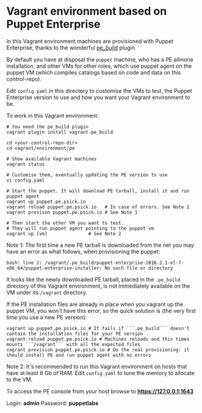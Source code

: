 # Vagrant environment based on Puppet Enterprise

In this Vagrant environment machines are provisioned with Puppet Enterprise, thanks to the wonderful [pe_build](https://github.com/oscar-stack/vagrant-pe_build) plugin.

By default you have at disposal the ```puppet``` machine, who has a PE allinone installation, and other VMs for other roles, which use puppet agent on the puppet VM (which compiles catalogs based on code and data on this control-repo).

Edit ```config.yaml``` in this directory to customise the VMs to test, the Puppet Enterprise version to use and how you want your Vagrant environment to be.

To work in this Vagrant environment:

    # You need the pe_build plugin
    vagrant plugin install vagrant-pe_build

    cd <your-control-repo-dir>
    cd vagrant/environment/pe

    # Show available Vagrant machines
    vagrant status

    # Customise them, eventually updating the PE version to use
    vi config.yaml

    # Start the puppet. It will download PE tarball, install it and run puppet agent 
    vagrant up puppet.pe.psick.io
    vagrant reload puppet.pe.psick.io   # In case of errors. See Note 1
    vagrant provison puppet.pe.psick.io # See Note 1

    # Then start the other VM you want to test.
    # They will run puppet agent pointing to the puppet vm
    vagrant up [vm]               # See Note 2


Note 1: The first time a new PE tarball is downloaded from the net you may have an error as what follows, when provisioning the puppet:

    bash: line 2: /vagrant/.pe_build/puppet-enterprise-2016.2.1-el-7-x86_64/puppet-enterprise-installer: No such file or directory

It looks like the newly downloaded PE tarball, placed in the ```.pe_build``` directory of this Vagrant environment, is not immediately available on the VM under its ```/vagrant``` directory.

If the PE installation files are already in place when you vagrant up the puppet VM, you won't have this error, so the quick solution is (the very first time you use a new PE version):

    vagrant up puppet.pe.psick.io # It fails if ```.pe_build``` doesn't contain the installation files for your PE version
    vagrant reload puppet.pe.psick.io # Machines reloads and this times mounts ```/vagrant``` with all the expected files
    vagrant provision puppet.pe.psick.io # Do the real provisioning: it should install PE and run puppet agent with no errors


Note 2: It's recommended to run this Vagrant environment on hosts that have at least 8 Gb of RAM. Edit ```config.yaml``` to tune the memory to allocate to the VM.

To access the PE console from your host browse to **https://127.0.0.1:1643**

Login: **admin**
Password: **puppetlabs**


